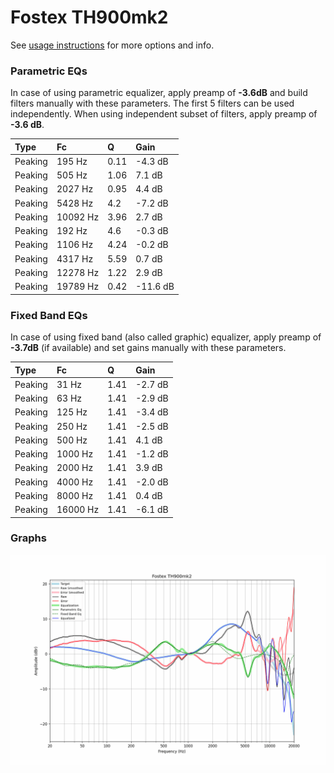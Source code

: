 # Fostex TH900mk2
See [usage instructions](https://github.com/jaakkopasanen/AutoEq#usage) for more options and info.

### Parametric EQs
In case of using parametric equalizer, apply preamp of **-3.6dB** and build filters manually
with these parameters. The first 5 filters can be used independently.
When using independent subset of filters, apply preamp of **-3.6 dB**.

| Type    | Fc       |    Q | Gain     |
|:--------|:---------|:-----|:---------|
| Peaking | 195 Hz   | 0.11 | -4.3 dB  |
| Peaking | 505 Hz   | 1.06 | 7.1 dB   |
| Peaking | 2027 Hz  | 0.95 | 4.4 dB   |
| Peaking | 5428 Hz  | 4.2  | -7.2 dB  |
| Peaking | 10092 Hz | 3.96 | 2.7 dB   |
| Peaking | 192 Hz   | 4.6  | -0.3 dB  |
| Peaking | 1106 Hz  | 4.24 | -0.2 dB  |
| Peaking | 4317 Hz  | 5.59 | 0.7 dB   |
| Peaking | 12278 Hz | 1.22 | 2.9 dB   |
| Peaking | 19789 Hz | 0.42 | -11.6 dB |

### Fixed Band EQs
In case of using fixed band (also called graphic) equalizer, apply preamp of **-3.7dB**
(if available) and set gains manually with these parameters.

| Type    | Fc       |    Q | Gain    |
|:--------|:---------|:-----|:--------|
| Peaking | 31 Hz    | 1.41 | -2.7 dB |
| Peaking | 63 Hz    | 1.41 | -2.9 dB |
| Peaking | 125 Hz   | 1.41 | -3.4 dB |
| Peaking | 250 Hz   | 1.41 | -2.5 dB |
| Peaking | 500 Hz   | 1.41 | 4.1 dB  |
| Peaking | 1000 Hz  | 1.41 | -1.2 dB |
| Peaking | 2000 Hz  | 1.41 | 3.9 dB  |
| Peaking | 4000 Hz  | 1.41 | -2.0 dB |
| Peaking | 8000 Hz  | 1.41 | 0.4 dB  |
| Peaking | 16000 Hz | 1.41 | -6.1 dB |

### Graphs
![](./Fostex%20TH900mk2.png)